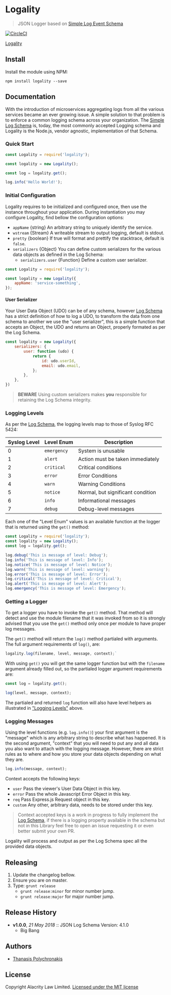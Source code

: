 # Logality

> JSON Logger based on [Simple Log Event Schema][log-schema]

[![CircleCI](https://circleci.com/gh/alacrity-law/logality.svg?style=svg)](https://circleci.com/gh/alacrity-law/logality)

[Logality](https://i.imgur.com/RWd2CEr.png)

## Install

Install the module using NPM:

```
npm install logality --save
```

## Documentation

With the introduction of microservices aggregating logs from all the various 
services became an ever growing issue. A simple solution to that problem is to
enforce a common logging schema across your organization. 
The [Simple Log Schema][log-schema] is, today, the most commonly accepted 
Logging schema and Logality is the Node.js, vendor agnostic, implementation of 
that Schema.

### Quick Start

```js
const Logality = require('logality');

const logality = new Logality();

const log = logality.get();

log.info('Hello World!');
```

### Initial Configuration

Logality requires to be initialized and configured once, then use the instance 
throughout your application. During instantiation you may configure Logality,
find bellow the configuration options:

* `appName` {string} An arbitrary string to uniquely identify the service.
* `wstream` {Stream} A writeable stream to output logging, default is stdout.
* `pretty` {boolean} If true will format and prettify the stacktrace, default is `false`.
* `serializers` {Object} You can define custom serializers for the various data
objects as defined in the Log Schema:
    * `serializers.user` {Function} Define a custom user serializer.

```js
const Logality = require('logality');

const logality = new Logality({
    appName: 'service-something',
});
```

#### User Serializer

Your User Data Object (UDO) can be of any schema, however [Log Schema][log-schema]
has a strict definition of how to log a UDO, to transform the data from one
schema to another we use the "user serializer", this is a simple function that
accepts an Object, the UDO and returns an Object, properly formated as per 
the Log Schema.


```js
const logality = new Logality({
    serializers: {
        user: function (udo) {
            return {
                id: udo.userId,
                email: udo.email,
            };
        },
    },
})
```

> **BEWARE** Using custom serializers makes **you** responsible for retaining the
Log Schema integrity.

### Logging Levels

As per the [Log Schema](log-schema), the logging levels map to those of Syslog
RFC 5424:

|Syslog Level|Level Enum|Description|
|---|---|---|
|0|`emergency`|System is unusable|
|1|`alert`|Action must be taken immediately|
|2|`critical`|Critical conditions|
|3|`error`|Error Conditions|
|4|`warn`|Warning Conditions|
|5|`notice`|Normal, but significant condition|
|6|`info`|Informational messages|
|7|`debug`|Debug-level messages|

Each one of the "Level Enum" values is an available function at the logger that is returned using the `get()` method:

```js
const Logality = require('logality');
const logality = new Logality();
const log = logality.get();

log.debug('This is message of level: Debug');
log.info('This is message of level: Info');
log.notice('This is message of level: Notice');
log.warn('This is message of level: warning');
log.error('This is message of level: Error');
log.critical('This is message of level: Critical');
log.alert('This is message of level: Alert');
log.emergency('This is message of level: Emergency');
```

### Getting a Logger

To get a logger you have to invoke the `get()` method. That method will detect
and use the module filename that it was invoked from so it is strongly advised
that you use the `get()` method only once per module to have proper log 
messages.

The `get()` method will return the `log()` method partialed with arguments.
The full argument requirements of `log()`, are:

```js
logality.log(filename, level, message, context);`
```

With using `get()` you will get the same logger function but with the 
`filename` argument already filled out, so the partialed logger argument
requirements are:

```js
const log = logality.get();

log(level, message, context);
```

The partialed and returned `log` function will also have level helpers as
illustrated in ["Logging Levels"](#logging-levels) above.

### Logging Messages

Using the level functions (e.g. `log.info()`) your first argument is the 
"message" which is any arbitrary string to describe what has happened. 
It is the second argument, "context" that you will need to put any and 
all data you also
want to attach with the logging message. However, there are strict rules
as to where and how you store your data objects depending on what they are.

```js
log.info(message, context);
```

Context accepts the following keys:

* `user` Pass the viewer's User Data Object in this key.
* `error` Pass the whole Javascript Error Object in this key.
* `req` Pass Express.js Request object in this key.
* `custom` Any other, arbitrary data, needs to be stored under this key.

> Context accepted keys is a work in progress to fully implement the 
[Log Schema][log-schema], if there is a logging property available in the 
schema but not in this Library feel free to open an issue requesting it
or even better submit your own PR.

Logality will process and output as per the Log Schema spec all the provided
data objects.

## Releasing

1. Update the changelog bellow.
1. Ensure you are on master.
1. Type: `grunt release`
    * `grunt release:minor` for minor number jump.
    * `grunt release:major` for major number jump.

## Release History

- **v1.0.0**, *21 May 2018* :: JSON Log Schema Version: 4.1.0
    - Big Bang

## Authors

* [Thanasis Polychronakis](https://github.com/thanpolas)

## License

Copyright Alacrity Law Limited. [Licensed under the MIT license](/LICENSE)

[log-schema]: https://github.com/timberio/log-event-json-schema
